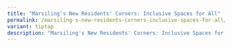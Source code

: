 ```yaml
---
title: "Marsiling's New Residents' Corners: Inclusive Spaces for All"
permalink: /marsiling-s-new-residents-corners-inclusive-spaces-for-all/
variant: tiptap
description: "Marsiling's New Residents' Corners: Inclusive Spaces for All"
---
```

